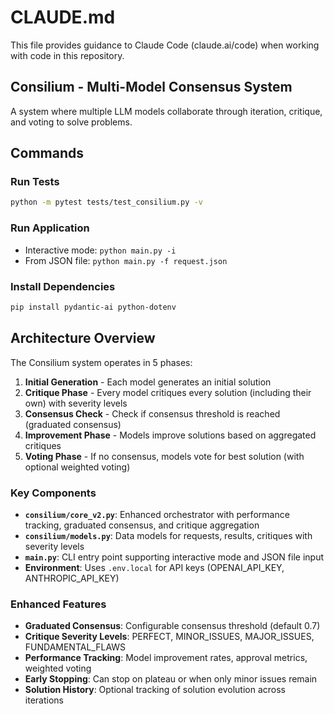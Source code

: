 # CLAUDE.md

This file provides guidance to Claude Code (claude.ai/code) when working with code in this repository.

## Consilium - Multi-Model Consensus System

A system where multiple LLM models collaborate through iteration, critique, and voting to solve problems.

## Commands

### Run Tests
```bash
python -m pytest tests/test_consilium.py -v
```

### Run Application
- Interactive mode: `python main.py -i`
- From JSON file: `python main.py -f request.json`

### Install Dependencies
```bash
pip install pydantic-ai python-dotenv
```

## Architecture Overview

The Consilium system operates in 5 phases:

1. **Initial Generation** - Each model generates an initial solution
2. **Critique Phase** - Every model critiques every solution (including their own) with severity levels
3. **Consensus Check** - Check if consensus threshold is reached (graduated consensus)
4. **Improvement Phase** - Models improve solutions based on aggregated critiques
5. **Voting Phase** - If no consensus, models vote for best solution (with optional weighted voting)

### Key Components

- **`consilium/core_v2.py`**: Enhanced orchestrator with performance tracking, graduated consensus, and critique aggregation
- **`consilium/models.py`**: Data models for requests, results, critiques with severity levels
- **`main.py`**: CLI entry point supporting interactive mode and JSON file input
- **Environment**: Uses `.env.local` for API keys (OPENAI_API_KEY, ANTHROPIC_API_KEY)

### Enhanced Features

- **Graduated Consensus**: Configurable consensus threshold (default 0.7)
- **Critique Severity Levels**: PERFECT, MINOR_ISSUES, MAJOR_ISSUES, FUNDAMENTAL_FLAWS
- **Performance Tracking**: Model improvement rates, approval metrics, weighted voting
- **Early Stopping**: Can stop on plateau or when only minor issues remain
- **Solution History**: Optional tracking of solution evolution across iterations